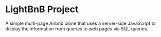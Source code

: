 # LightBnB Project

A simple multi-page Airbnb clone that uses a server-side JavaScript to display the information from queries to web pages via SQL queries.
